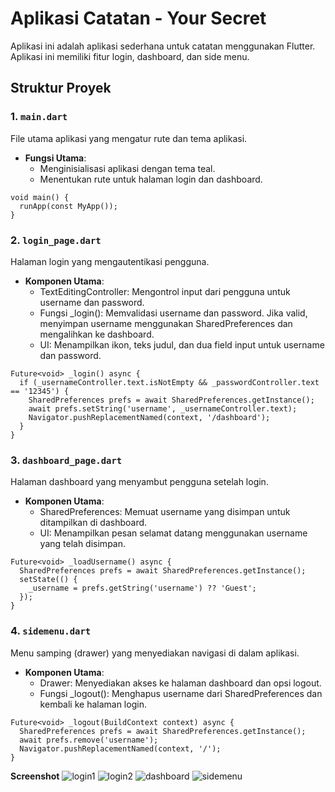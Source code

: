 # Aplikasi Catatan - Your Secret

Aplikasi ini adalah aplikasi sederhana untuk catatan menggunakan Flutter. Aplikasi ini memiliki fitur login, dashboard, dan side menu.

## Struktur Proyek

### 1. `main.dart`
File utama aplikasi yang mengatur rute dan tema aplikasi.

- **Fungsi Utama**:
  - Menginisialisasi aplikasi dengan tema teal.
  - Menentukan rute untuk halaman login dan dashboard.
  
```
void main() {
  runApp(const MyApp());
}
```

### 2. `login_page.dart`
Halaman login yang mengautentikasi pengguna.

- **Komponen Utama**:
  - TextEditingController: Mengontrol input dari pengguna untuk username dan password.
  - Fungsi _login(): Memvalidasi username dan password. Jika valid, menyimpan username menggunakan SharedPreferences dan mengalihkan ke dashboard.
  - UI: Menampilkan ikon, teks judul, dan dua field input untuk username dan password.

```
Future<void> _login() async {
  if (_usernameController.text.isNotEmpty && _passwordController.text == '12345') {
    SharedPreferences prefs = await SharedPreferences.getInstance();
    await prefs.setString('username', _usernameController.text);
    Navigator.pushReplacementNamed(context, '/dashboard');
  }
}
```

### 3. `dashboard_page.dart`
Halaman dashboard yang menyambut pengguna setelah login.

- **Komponen Utama**:
  - SharedPreferences: Memuat username yang disimpan untuk ditampilkan di dashboard.
  - UI: Menampilkan pesan selamat datang menggunakan username yang telah disimpan.

```
Future<void> _loadUsername() async {
  SharedPreferences prefs = await SharedPreferences.getInstance();
  setState(() {
    _username = prefs.getString('username') ?? 'Guest';
  });
}
```

### 4. `sidemenu.dart`
Menu samping (drawer) yang menyediakan navigasi di dalam aplikasi.

- **Komponen Utama**:
  - Drawer: Menyediakan akses ke halaman dashboard dan opsi logout.
  - Fungsi _logout(): Menghapus username dari SharedPreferences dan kembali ke halaman login.

```
Future<void> _logout(BuildContext context) async {
  SharedPreferences prefs = await SharedPreferences.getInstance();
  await prefs.remove('username');
  Navigator.pushReplacementNamed(context, '/');
}
```

**Screenshot**
![login1](Tugas3/ss_login1.png)
![login2](Tugas3/ss_login2.png)
![dashboard](Tugas3/ss_dashboard.png)
![sidemenu](Tugas3/ss_sidemenu.png)
